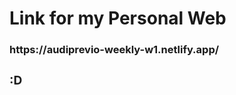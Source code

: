 <h1>Link for my Personal Web</h1>

<h3><b>https://audiprevio-weekly-w1.netlify.app/<b><h3>

<p>:D<p>